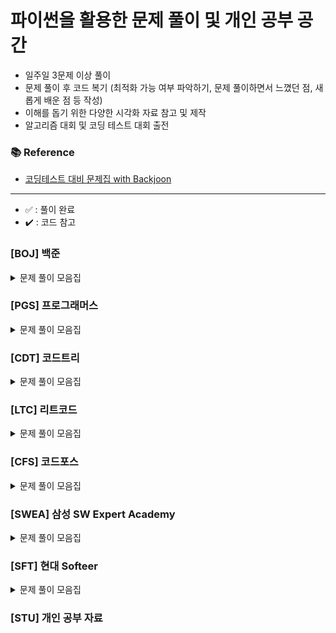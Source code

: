 # 파이썬을 활용한 문제 풀이 및 개인 공부 공간

- 일주일 3문제 이상 풀이
- 문제 풀이 후 코드 복기 (최적화 가능 여부 파악하기, 문제 풀이하면서 느꼈던 점, 새롭게 배운 점 등 작성)
- 이해를 돕기 위한 다양한 시각화 자료 참고 및 제작
- 알고리즘 대회 및 코딩 테스트 대회 출전

### 📚 Reference
- [코딩테스트 대비 문제집 with Backjoon](https://github.com/tony9402/baekjoon)

---
- ✅ : 풀이 완료
- ✔️ : 코드 참고

### [BOJ] 백준

<details>
	<summary>문제 풀이 모음집</summary>
  </br>
  
  |코드 번호|이름|난이도|풀이 코드|풀이 시간|풀이 유형|상태|
  |:-----:|:-----|:-----:|:-----|:-----|:-----|:-----:|
  |**_11723_**|[집합](https://www.acmicpc.net/problem/11723)|실버 5|./구현/11723번 집합.py|00:20:00.00|`구현`|✅|
  |**_1012_**|[유기농 배추](https://www.acmicpc.net/problem/1012)|실버 2|./BFS/1012번 유기농 배추.py|00:30:00.00|`BFS`|✅|
  |**_2178_**|[미로 탐색](https://www.acmicpc.net/problem/2178)|실버 1|./BFS/2178번 미로탐색.py|00:50:00.00|`BFS`|✅|
  |**_21922_**|[학부 연구생 민상](https://www.acmicpc.net/problem/21922)|골드 5|./BFS/21922번 학부 연구생 민상.py|01:30:00.00|`BFS`|✅|
  |**_19941_**|[햄버거 분배](https://www.acmicpc.net/problem/19941)|실버 3|./그리디/19941번 햄버거 분배.py|00:45:00.00|`그리디`|✅|
  |**_20300_**|[서강근육맨](https://www.acmicpc.net/problem/20300)|실버 3|./그리디/20300번 서강근육맨.py|00:30:00.00|`그리디`|✅|
  |**_7576_**|[토마토](https://www.acmicpc.net/problem/7576)|골드 5|./BFS/7576번 토마토.py|01:00:00.00|`BFS`|✅|
  |**_10282_**|[해킹](https://www.acmicpc.net/problem/10282)|골드 4|./그리디/10282번 해킹.py|00:40:00.00|`그리디`|✅|
  |**_6497_**|[전력난](https://www.acmicpc.net/problem/6497)|골드 4|./그리디/6497번 전력난.py|00:40:00.00|`그리디`|✅|
  |**_12760_**|[최후의 승자는 누구?](https://www.acmicpc.net/problem/12760)|실버 5|./구현/12760번 최후의 승자는 누구.py|00:30:00.00|`구현`|✅|
  |**_1931_**|[회의실 배정](https://www.acmicpc.net/problem/1931)|골드 4|./그리디/1931번 회의실 배정.py|00:30:00.00|`그리디`|✅|
  |**_1927_**|[최소 힙](https://www.acmicpc.net/problem/1927)|실버 2|./자료구조/1927번 최소 힙.py|00:10:00.00|`자료구조`|✅|
  |**_12865_**|[평범한 배낭](https://www.acmicpc.net/problem/12865)|골드 5|./DP/12865번 평범한 배낭.py|00:00:00.00|`DP`| |
  |**_22871_**|[징검다리 건너기(large)](https://www.acmicpc.net/problem/22871)|실버 1|./DP/22871번 징검다리 건너기(large).py|00:00:00.00|`DP`| |
  |**_19598_**|[최소 회의실 개수](https://www.acmicpc.net/problem/19598)|골드 5|./그리디/19598번 최소 회의실 개수.py|00:30:00.00|`그리다`|✅|
  |**_1753_**|[최단경로](https://www.acmicpc.net/problem/1753)|골드 4|./그래프/1753번 최단경로.py|00:30:00.00|`그래프`|✅|

  

</details>

### [PGS] 프로그래머스

<details>
	<summary>문제 풀이 모음집</summary>
  </br>
  
  |코드 번호|이름|난이도|풀이 코드|풀이 시간|풀이 유형|상태|
  |:-----:|:-----|:-----:|:-----|:-----|:-----|:-----:|
  |**_42584_**|[주식가격](https://school.programmers.co.kr/learn/courses/30/lessons/42584)|레벨 2|./스택,큐/42584번 주식가격.py|00:20:00.00|`스택/큐`|✅|

</details>

### [CDT] 코드트리

<details>
	<summary>문제 풀이 모음집</summary>
  </br>
  
  |코드 번호|이름|난이도|풀이 코드|풀이 시간|풀이 유형|상태|
  |:-----:|:-----|:-----:|:-----|:-----|:-----|:-----:|
  |**____**|[코드트리 빵](https://www.codetree.ai/ko/frequent-problems/problems/codetree-mon-bread/description)|L14|./삼성/(코드트리)코드트리 빵.py|03:30:00.00|`Simulation, BFS`|✅|
  |**____**|[색깔 폭탄](https://www.codetree.ai/ko/frequent-problems/problems/colored-bomb/description)|L14|./삼성/2021_상반기_오전_2번_색깔_폭탄.py|01:30:00.00|`Simulation, BFS`|✅|
  |**____**|[원자 충돌](https://www.codetree.ai/ko/frequent-problems/problems/atom-collision/description?introductionSetId=&bookmarkId=)|L12|./삼성/2020_하반기_오전_2번_원자_충돌.py|01:20:00.00|`Simulation`|✅|
  |**____**|[나무박멸](https://www.codetree.ai/ko/frequent-problems/problems/tree-kill-all/description)|L12|./삼성/2022_상반기_오후_2번_나무박별.py|02:30:00.00|`Simulation, dx dy technique`|✅|
  |**____**|[자율주행 전기차](https://www.codetree.ai/ko/frequent-problems/problems/autonomous-electric-car/description)|L14|./삼성/2020_상반기_오후_2번_자율주행_전기차.py|02:50:00.00|`Simulation, BFS`|✅|
  |**____**|[생명과학부 랩 인턴](https://www.codetree.ai/ko/frequent-problems/problems/biology-lab-intern/description?introductionSetId=&bookmarkId=)|L13|./삼성/2019_상반기_오전_2번_생명과학부_랩_인턴.py|00:55:00.00|`Simulation, BFS`|✅|

</details>

### [LTC] 리트코드

<details>
	<summary>문제 풀이 모음집</summary>
  </br>
  
  |코드 번호|이름|난이도|풀이 코드|풀이 시간|풀이 유형|
  |:-----:|:-----|:-----:|:-----|:-----|:-----|

</details>

### [CFS] 코드포스

<details>
	<summary>문제 풀이 모음집</summary>
  </br>
  
  |코드 번호|이름|난이도|풀이 코드|풀이 시간|풀이 유형|
  |:-----:|:-----|:-----:|:-----|:-----|:-----|

</details>

### [SWEA] 삼성 SW Expert Academy

<details>
	<summary>문제 풀이 모음집</summary>
  </br>
  
  |코드 번호|이름|난이도|풀이 코드|풀이 시간|풀이 유형|
  |:-----:|:-----|:-----:|:-----|:-----|:-----|
</details>

### [SFT] 현대 Softeer

<details>
	<summary>문제 풀이 모음집</summary>
  </br>
  
  |코드 번호|이름|난이도|풀이 코드|풀이 시간|풀이 유형|상태|
  |:-----:|:-----|:-----:|:-----|:-----|:-----|:-----:|
  |**_6266_**|[[21년 재직자 대회 예선] 비밀 메뉴](https://softeer.ai/practice/6269)|레벨 2|./구현/-- [21년 재직자 대회 예선] 비밀 메뉴.py|00:15:00.00|`구현`|✅|
  |**_6283_**|[8단 변속기](https://softeer.ai/practice/6283)|레벨 2|./구현/-- 8단 변속기.py|00:10:00.00|`구현`|✅|
  |**_9657_**|[나무공격](https://softeer.ai/practice/9657)|레벨 2|./구현/-- 나무공격.py|00:20:00.00|`구현`|✅|
  |**_6284_**|[바이러스](https://softeer.ai/practice/6284)|레벨 2|./구현/-- 바이러스.py|00:25:00.00|`구현`|✅|
  |**_6282_**|[장애물 인식 프로그램](https://softeer.ai/practice/6282)|레벨 2|./BFS/-- 장애물 인식 프로그램.py|00:20:00.00|`BFS`|✅|
  |**_6280_**|[지도 자동 구축](https://softeer.ai/practice/6280)|레벨 2|./구현/-- 지도 자동 구축.py|00:05:00.00|`구현`|✅|
  |**_7374_**|[진정한 효도](https://softeer.ai/practice/7374)|레벨 2|./구현/-- 진정한 효도.py|00:15:00.00|`구현`|✅|
</details>

### [STU] 개인 공부 자료

